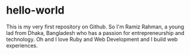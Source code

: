 # hello-world
This is my very first repository on Github. 
So I'm Ramiz Rahman, a young lad from Dhaka, Bangladesh who has a passion for entrepreneurship and technology.
Oh and I love Ruby and Web Development and I build web experiences. 
